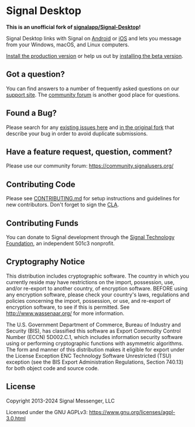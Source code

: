 <!-- Copyright 2014 Signal Messenger, LLC -->
<!-- SPDX-License-Identifier: AGPL-3.0-only -->

# Signal Desktop

**This is an unofficial fork of [signalapp/Signal-Desktop](https://github.com/signalapp/Signal-Desktop)!**

Signal Desktop links with Signal on [Android](https://github.com/signalapp/Signal-Android) or [iOS](https://github.com/signalapp/Signal-iOS) and lets you message from your Windows, macOS, and Linux computers.

[Install the production version](https://signal.org/download/) or help us out by [installing the beta version](https://support.signal.org/hc/articles/360007318471-Signal-Beta).

## Got a question?

You can find answers to a number of frequently asked questions on our [support site](https://support.signal.org/).
The [community forum](https://community.signalusers.org/) is another good place for questions.

## Found a Bug?

Please search for any [existing issues here](https://github.com/gediminasel/Signal-Desktop/issues)
and [in the original fork](https://github.com/signalapp/Signal-Desktop/issues)
that describe your bug in order to avoid duplicate submissions.

## Have a feature request, question, comment?

Please use our community forum: https://community.signalusers.org/

## Contributing Code

Please see [CONTRIBUTING.md](https://github.com/signalapp/Signal-Desktop/blob/main/CONTRIBUTING.md)
for setup instructions and guidelines for new contributors. Don't forget to sign the [CLA](https://signal.org/cla/).

## Contributing Funds

You can donate to Signal development through the [Signal Technology Foundation](https://signal.org/donate), an independent 501c3 nonprofit.

## Cryptography Notice

This distribution includes cryptographic software. The country in which you currently reside may have restrictions on the import, possession, use, and/or re-export to another country, of encryption software.
BEFORE using any encryption software, please check your country's laws, regulations and policies concerning the import, possession, or use, and re-export of encryption software, to see if this is permitted.
See <http://www.wassenaar.org/> for more information.

The U.S. Government Department of Commerce, Bureau of Industry and Security (BIS), has classified this software as Export Commodity Control Number (ECCN) 5D002.C.1, which includes information security software using or performing cryptographic functions with asymmetric algorithms.
The form and manner of this distribution makes it eligible for export under the License Exception ENC Technology Software Unrestricted (TSU) exception (see the BIS Export Administration Regulations, Section 740.13) for both object code and source code.

## License

Copyright 2013-2024 Signal Messenger, LLC

Licensed under the GNU AGPLv3: https://www.gnu.org/licenses/agpl-3.0.html
